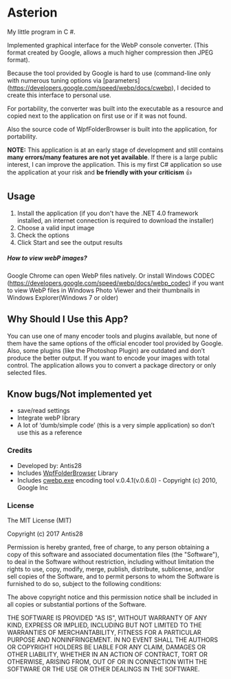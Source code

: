 # Asterion
My little program in C #.

Implemented graphical interface for the WebP console converter.
(This format created by Google, allows a much higher compression then JPEG format).

Because the tool provided by Google is hard to use (command-line only with numerous tuning options via [parameters] (https://developers.google.com/speed/webp/docs/cwebp), I decided to create this interface to personal use.

For portability, the converter was built into the executable as a resource and copied next to the application on first use or if it was not found.

Also the source code of WpfFolderBrowser is built into the application, for portability.

**NOTE:** This application is at an early stage of development and still contains **many errors/many features are not yet available**. If there is a large public interest, I can improve the application. This is my first C# application so use the application at your risk and **be friendly with your criticism** :+1:

## Usage
1. Install the application (if you don't have the .NET 4.0 framework installed, an internet connection is required to download the installer)
2. Choose a valid input image
3. Check the options 
3. Click Start and see the output results

##### How to view webP images?
Google Chrome can open WebP files natively. Or install Windows CODEC (https://developers.google.com/speed/webp/docs/webp_codec) if you want to view WebP files in Windows Photo Viewer and their thumbnails in Windows Explorer(Windows 7 or older)

## Why Should I Use this App?
You can use one of many encoder tools and plugins available, but none of them have the same options of the official encoder tool provided by Google. Also, some plugins (like the Photoshop Plugin) are outdated and don’t produce the better output. If you want to encode your images with total control. The application allows you to convert a package directory or only selected files.

## Know bugs/Not implemented yet
- save/read settings
- Integrate webP library
- A lot of ‘dumb/simple code’ (this is a very simple application) so don’t use this as a reference

### Credits
- Developed by: Antis28
- Includes [WpfFolderBrowser](https://github.com/McNeight/WpfFolderBrowser) Library 
- Includes [cwebp.exe](https://developers.google.com/speed/webp/download) encoding tool v.0.4.1(v.0.6.0) - Copyright (c) 2010, Google Inc

### License

The MIT License (MIT)

Copyright (c) 2017 Antis28

Permission is hereby granted, free of charge, to any person obtaining a copy of this software and associated documentation files (the "Software"), to deal in the Software without restriction, including without limitation the rights to use, copy, modify, merge, publish, distribute, sublicense, and/or sell copies of the Software, and to permit persons to whom the Software is furnished to do so, subject to the following conditions:

The above copyright notice and this permission notice shall be included in all copies or substantial portions of the Software.

THE SOFTWARE IS PROVIDED "AS IS", WITHOUT WARRANTY OF ANY KIND, EXPRESS OR IMPLIED, INCLUDING BUT NOT LIMITED TO THE WARRANTIES OF MERCHANTABILITY, FITNESS FOR A PARTICULAR PURPOSE AND NONINFRINGEMENT. IN NO EVENT SHALL THE AUTHORS OR COPYRIGHT HOLDERS BE LIABLE FOR ANY CLAIM, DAMAGES OR OTHER LIABILITY, WHETHER IN AN ACTION OF CONTRACT, TORT OR OTHERWISE, ARISING FROM, OUT OF OR IN CONNECTION WITH THE SOFTWARE OR THE USE OR OTHER DEALINGS IN THE SOFTWARE.
